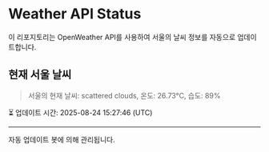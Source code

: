 
# Weather API Status

이 리포지토리는 OpenWeather API를 사용하여 서울의 날씨 정보를 자동으로 업데이트합니다.

## 현재 서울 날씨
> 서울의 현재 날씨: scattered clouds, 온도: 26.73°C, 습도: 89%

⏳ 업데이트 시간: 2025-08-24 15:27:46 (UTC)

---
자동 업데이트 봇에 의해 관리됩니다.
